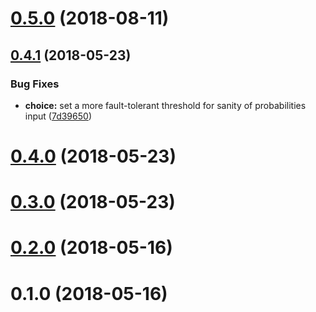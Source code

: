 <a name="0.5.0"></a>
# [0.5.0](https://github.com/mljs/random/compare/v0.4.1...v0.5.0) (2018-08-11)



<a name="0.4.1"></a>
## [0.4.1](https://github.com/mljs/random/compare/v0.4.0...v0.4.1) (2018-05-23)


### Bug Fixes

* **choice:** set a more fault-tolerant threshold for sanity of probabilities input ([7d39650](https://github.com/mljs/random/commit/7d39650))



<a name="0.4.0"></a>
# [0.4.0](https://github.com/mljs/random/compare/v0.3.0...v0.4.0) (2018-05-23)



<a name="0.3.0"></a>
# [0.3.0](https://github.com/mljs/random/compare/v0.2.0...v0.3.0) (2018-05-23)



<a name="0.2.0"></a>
# [0.2.0](https://github.com/mljs/random/compare/v0.1.0...v0.2.0) (2018-05-16)



<a name="0.1.0"></a>
# 0.1.0 (2018-05-16)



